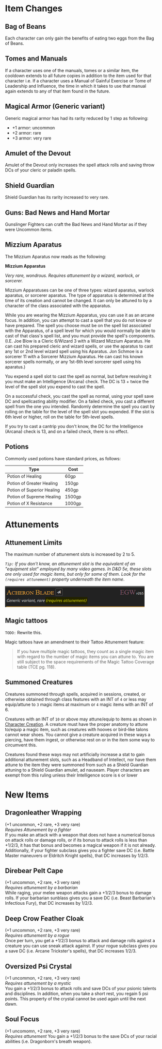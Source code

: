 
# Item Changes

## Bag of Beans

Each character can only gain the benefits of eating two eggs from the Bag of Beans.

## Tomes and Manuals

If a character uses one of the manuals, tomes or a similar item, the cooldown extends to all future copies in addition to the item used for that character i.e. If a character uses a Manual of Gainful Exercise or Tome of Leadership and Influence, the time in which it takes to use that manual again extends to any of that item found in the future.

## Magical Armor (Generic variant)

Generic magical armor has had its rarity reduced by 1 step as following:
* +1 armor: uncommon
* +2 armor: rare
* +3 armor: very rare

## Amulet of the Devout

Amulet of the Devout only increases the spell attack rolls and saving throw DCs of your cleric or paladin spells.

## Shield Guardian

Shield Guardian has its rarity increased to very rare.

## Guns: Bad News and Hand Mortar

Gunslinger Fighters can craft the Bad News and Hand Mortar as if they were Uncommon items.

## Mizzium Aparatus

The Mizzium Aparatus now reads as the following:

**Mizzium Apparatus** 

_Very rare, wondrous.  Requires attunement by a wizard, warlock, or sorcerer._ 

Mizzium Apparatuses can be one of three types:  wizard aparatus, warlock aparatus, or sorcerer aparatus.  The type of apparatus is determined at the time of its creation and cannot be changed.  It can only be attuned to by a character of the class associated with the apparatus.

While you are wearing the Mizzium Apparatus, you can use it as an arcane focus. In addition, you can attempt to cast a spell that you do not know or have prepared. The spell you choose must be on the spell list associated with the Apparatus, of a spell level for which you would normally be able to cast of that class's spell list, and you must provide the spell's components. (I.E. Joe Blow is a Cleric 6/Wizard 3 with a Wizard Mizzium Aparatus.  He can cast his prepared cleric and wizard spells, or use the aparatus to cast any 1st or 2nd level wizard spell using his Aparatus. Jon Schmoe is a sorcerer 11 with a Sorcerer Mizzium Aparatus.  He can cast his known sorcerer spells normally, or any 1st-6th level sorcerer spell using his aparatus.)

You expend a spell slot to cast the spell as normal, but before resolving it you must make an Intelligence (Arcana) check. The DC is 13 + twice the level of the spell slot you expend to cast the spell.

On a successful check, you cast the spell as normal, using your spell save DC and spellcasting ability modifier. On a failed check, you cast a different spell from the one you intended. Randomly determine the spell you cast by rolling on the table for the level of the spell slot you expended. If the slot is 6th level or higher, roll on the table for 5th-level spells.

If you try to cast a cantrip you don't know, the DC for the Intelligence (Arcana) check is 13, and on a failed check, there is no effect.


## Potions
Commonly used potions have standard prices, as follows:

| Type                        | Cost    |
|-----------------------------|---------|
| Potion of Healing           | 60gp    |
| Potion of Greater Healing   | 150gp   |
| Potion of Superior Healing  | 450gp   |
| Potion of Supreme Healing   | 1500gp  |
| Potion of X Resistance      | 1000gp  |

# Attunements

## Attunement Limits
The maximum number of attunement slots is increased by 2 to 5.

*`Tip:` If you don't know, an attunement slot is the equivalent of an "equipment slot" employed by many video games. In D&D 5e, these slots are only used for magic items, but only for some of them. Look for the `(requires attunement)` property underneath the item name*.

![](../assets/attunement_required.png)

## Magic tattoos
`TODO:` Rewrite this.

Magic tattoos have an amendment to their Tattoo Attunement feature:

> If you have multiple magic tattoos, they count as a single magic item with regard to the number of magic items you can attune to. You are still subject to the space requirements of the Magic Tattoo Coverage table (TCE pg. 118).

## Summoned Creatures

Creatures summoned through spells, acquired in sessions, created, or otherwise obtained through class features with an INT of `4` or less may equip/attune to `3` magic items at maximum or `4` magic items with an INT of 6.

Creatures with an INT of `10` or above may attune/equip to items as shown in [Character Creation](character_creation.md). A creature must have the proper anatomy to attune to/equip a magic item, such as creatures with hooves or bird-like talons cannot wear shoes. You cannot give a creature acquired in these ways a piercing, have them ingest, or otherwise rest on or in the item some way to circumvent this. 

Creatures found these ways may not artificially increase a stat to gain additional attunement slots, such as a Headband of Intellect, nor have them attune to the item they were summoned from such as a Shield Guardian attuning to a Shield Guardian amulet, ad nauseam. Player characters are exempt from this ruling unless their Intelligence score is `6` or lower

# New Items

## Dragonleather Wrapping
(+1 uncommon, +2 rare, +3 very rare)  </br>
*Requires Attunement by a fighter*  </br>
If you make an attack with a weapon that does not have a numerical bonus on attack rolls or damage rolls, or if its bonus to attack rolls is less than +1/2/3, it has that bonus and becomes a magical weapon if it is not already.  Additionally, if your fighter subclass gives you a fighter save DC (i.e. Battle Master maneuvers or Eldritch Knight spells), that DC increases by 1/2/3.

## Direbear Pelt Cape
(+1 uncommon, +2 rare, +3 very rare) </br>
*Requires attunement by a barbarian*  </br>
While raging, your melee weapon attacks gain a +1/2/3 bonus to damage rolls.  If your barbarian sunblass gives you a save DC (i.e. Beast Barbarian's Infectious Fury), that DC increases by 1/2/3. 

## Deep Crow Feather Cloak
(+1 uncommon, +2 rare, +3 very rare)  </br>
*Requires attunement by a rogue*  </br>
Once per turn, you get a +1/2/3 bonus to attack and damage rolls against a creature you can use sneak attack against.  If your rogue subclass gives you a save DC (i.e. Arcane Trickster's spells), that DC increases 1/2/3.

## Oversized Psi Crystal
(+1 uncommon, +2 rare, +3 very rare) </br>
*Requires attunement by a mystic*  </br>
You gain a +1/2/3 bonus to attack rolls and save DCs of your psionic talents and disciplines.  In addition, when you take a short rest, you regain 5 psi points.  This property of the crystal cannot be used again until the next dawn. 

## Soul Focus
(+1 uncomomn, +2 rare, +3 very rare) </br>
*Requires attunement*
You gain a +1/2/3 bonus to the save DCs of your racial abilities (i.e. Dragonborn's breath weapon).